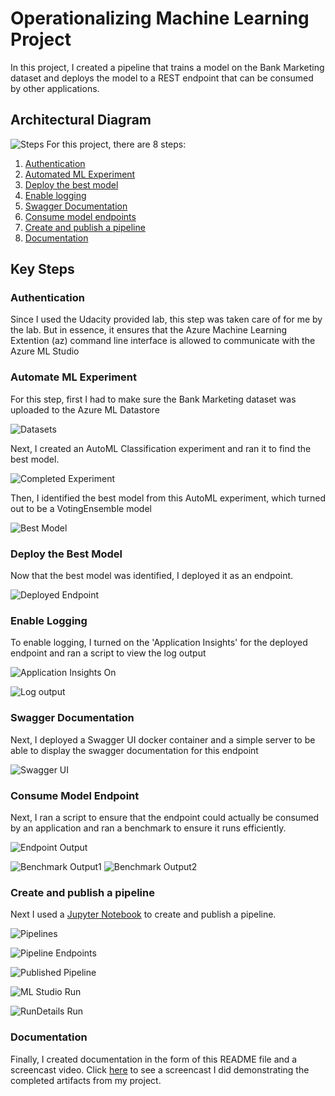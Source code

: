 # Operationalizing Machine Learning Project

In this project, I created a pipeline that trains a model on the Bank Marketing dataset and deploys the model to a REST endpoint that can be consumed by other applications. 

## Architectural Diagram
![Steps](https://github.com/DrewAumick/Udacity_AZMLND_C2/blob/master/starter_files/Udacity%20class%20screenshots/step%20diagram.png)
For this project, there are 8 steps:
1. [Authentication](#auth)
2. [Automated ML Experiment](#automl)
3. [Deploy the best model](#best_model)
4. [Enable logging](#logging)
5. [Swagger Documentation](#swagger)
6. [Consume model endpoints](#consume)
7. [Create and publish a pipeline](#publish)
8. [Documentation](#docs)

## Key Steps

### Authentication <a name="auth" />
Since I used the Udacity provided lab, this step was taken care of for me by the lab. But in essence, it ensures that the Azure Machine Learning Extention (az) command line interface is allowed to communicate with the Azure ML Studio

### Automate ML Experiment <a name="automl" />
For this step, first I had to make sure the Bank Marketing dataset was uploaded to the Azure ML Datastore

![Datasets](https://github.com/DrewAumick/Udacity_AZMLND_C2/blob/master/starter_files/Udacity%20class%20screenshots/Registered%20Datasets.PNG)

Next, I created an AutoML Classification experiment and ran it to find the best model.

![Completed Experiment](https://github.com/DrewAumick/Udacity_AZMLND_C2/blob/master/starter_files/Udacity%20class%20screenshots/Complete%20Experiment.PNG)

Then, I identified the best model from this AutoML experiment, which turned out to be a VotingEnsemble model

![Best Model](https://github.com/DrewAumick/Udacity_AZMLND_C2/blob/master/starter_files/Udacity%20class%20screenshots/Best%20Experiment.PNG)

### Deploy the Best Model <a name="best_model" />
Now that the best model was identified, I deployed it as an endpoint.

![Deployed Endpoint](https://github.com/DrewAumick/Udacity_AZMLND_C2/blob/master/starter_files/Udacity%20class%20screenshots/Endpoint%20Details.PNG)

### Enable Logging <a name="logging" />
To enable logging, I turned on the 'Application Insights' for the deployed endpoint and ran a script to view the log output

![Application Insights On](https://github.com/DrewAumick/Udacity_AZMLND_C2/blob/master/starter_files/Udacity%20class%20screenshots/Application%20Insights%20enabled.PNG)

![Log output](https://github.com/DrewAumick/Udacity_AZMLND_C2/blob/master/starter_files/Udacity%20class%20screenshots/logs.PNG)

### Swagger Documentation <a name="swagger" />
Next, I deployed a Swagger UI docker container and a simple server to be able to display the swagger documentation for this endpoint

![Swagger UI](https://github.com/DrewAumick/Udacity_AZMLND_C2/blob/master/starter_files/Udacity%20class%20screenshots/swagger%20ui.PNG)

### Consume Model Endpoint <a name="consume" />
Next, I ran a script to ensure that the endpoint could actually be consumed by an application and ran a benchmark to ensure it runs efficiently.

![Endpoint Output](https://github.com/DrewAumick/Udacity_AZMLND_C2/blob/master/starter_files/Udacity%20class%20screenshots/endpoint%20output.PNG)

![Benchmark Output1](https://github.com/DrewAumick/Udacity_AZMLND_C2/blob/master/starter_files/Udacity%20class%20screenshots/benchmark%20output%201.PNG)
![Benchmark Output2](https://github.com/DrewAumick/Udacity_AZMLND_C2/blob/master/starter_files/Udacity%20class%20screenshots/benchmark%20output%202.PNG)

### Create and publish a pipeline <a name="publish" />
Next I used a [Jupyter Notebook](https://github.com/DrewAumick/Udacity_AZMLND_C2/blob/master/starter_files/aml-pipelines-with-automated-machine-learning-step.ipynb) to create and publish a pipeline. 

![Pipelines](https://github.com/DrewAumick/Udacity_AZMLND_C2/blob/master/starter_files/Udacity%20class%20screenshots/Pipelines.PNG)

![Pipeline Endpoints](https://github.com/DrewAumick/Udacity_AZMLND_C2/blob/master/starter_files/Udacity%20class%20screenshots/Pipeline%20Endpoints.PNG)

![Published Pipeline](https://github.com/DrewAumick/Udacity_AZMLND_C2/blob/master/starter_files/Udacity%20class%20screenshots/Published%20Pipeline.PNG)

![ML Studio Run](https://github.com/DrewAumick/Udacity_AZMLND_C2/blob/master/starter_files/Udacity%20class%20screenshots/ML%20studio%20scheduled%20run.PNG)

![RunDetails Run](https://github.com/DrewAumick/Udacity_AZMLND_C2/blob/master/starter_files/Udacity%20class%20screenshots/RunDetails.PNG)

### Documentation <a name="docs">
Finally, I created documentation in the form of this README file and a screencast video. Click [here](https://youtu.be/X7P__8LAbBo) to see a screencast I did demonstrating the completed artifacts from my project.

